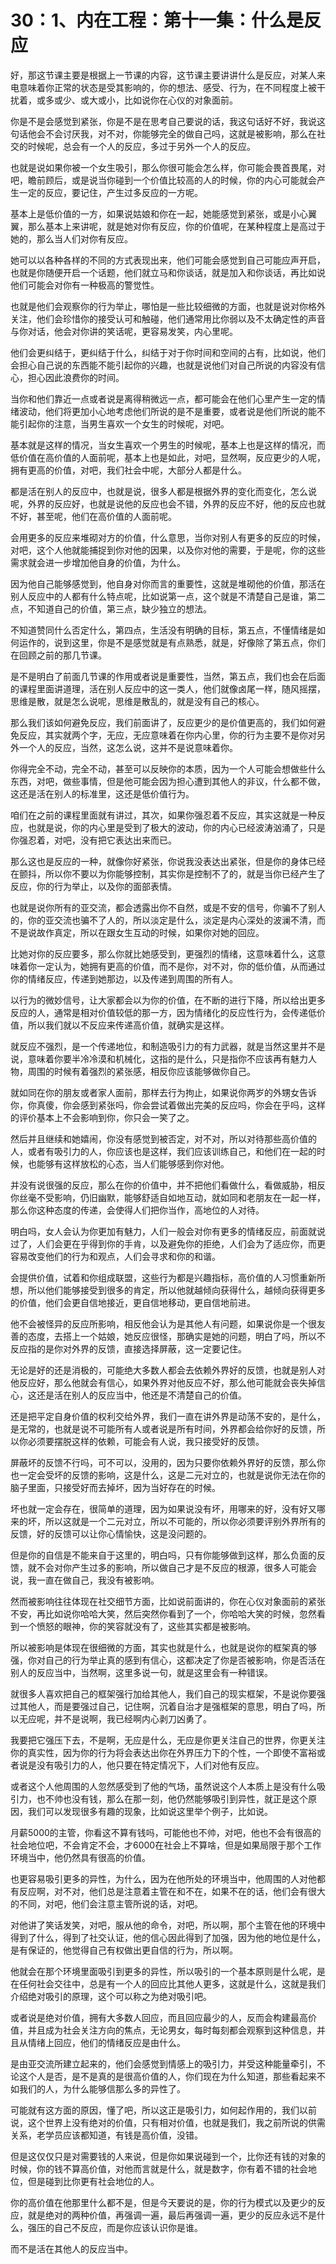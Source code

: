 # 30：1、内在工程：第十一集：什么是反应

好，那这节课主要是根据上一节课的内容，这节课主要讲讲什么是反应，对某人来电意味着你正常的状态是受其影响的，你的想法、感受、行为，在不同程度上被干扰着，或多或少、或大或小，比如说你在心仪的对象面前。

你是不是会感觉到紧张，你是不是在思考自己要说的话，我这句话好不好，我说这句话他会不会讨厌我，对不对，你能够完全的做自己吗，这就是被影响，那么在社交的时候呢，总会有一个人的反应，多过于另外一个人的反应。

也就是说如果你被一个女生吸引，那么你很可能会怎么样，你可能会畏首畏尾，对吧，瞻前顾后，或是说当你碰到一个价值比较高的人的时候，你的内心可能就会产生一定的反应，要记住，产生过多反应的一方呢。

基本上是低价值的一方，如果说姑娘和你在一起，她能感觉到紧张，或是小心翼翼，那么基本上来讲呢，就是她对你有反应，你的价值呢，在某种程度上是高过于她的，那么当人们对你有反应。

她可以以各种各样的不同的方式表现出来，他们可能会感觉到自己可能应声开启，也就是你随便开启一个话题，他们就立马和你谈话，就是加入和你谈话，再比如说他们可能会对你有一种极高的警觉性。

也就是他们会观察你的行为举止，哪怕是一些比较细微的方面，也就是说对你格外关注，他们会珍惜你的接受认可和触碰，他们通常用比你弱以及不太确定性的声音与你对话，他会对你讲的笑话呢，更容易发笑，内心里呢。

他们会更纠结于，更纠结于什么，纠结于对于你时间和空间的占有，比如说，他们会担心自己说的东西能不能引起你的兴趣，也就是说他们对自己所说的内容没有信心，担心因此浪费你的时间。

当你和他们靠近一点或者说是离得稍微远一点，都可能会在他们心里产生一定的情绪波动，他们将更加小心地考虑他们所说的是不是重要，或者说是他们所说的能不能引起你的注意，当男生喜欢一个女生的时候呢，对吧。

基本就是这样的情况，当女生喜欢一个男生的时候呢，基本上也是这样的情况，而低价值在高价值的人面前呢，基本上也是如此，对吧，显然啊，反应更少的人呢，拥有更高的价值，对吧，我们社会中呢，大部分人都是什么。

都是活在别人的反应中，也就是说，很多人都是根据外界的变化而变化，怎么说呢，外界的反应好，也就是说他的反应也会不错，外界的反应不好，他的反应也就不好，甚至呢，他们在高价值的人面前呢。

会用更多的反应来堆砌对方的价值，什么意思，当你对别人有更多的反应的时候，对吧，这个人他就能捕捉到你对他的因果，以及你对他的需要，于是呢，你的这些需求就会进一步增加他自身的价值，为什么。

因为他自己能够感觉到，他自身对你而言的重要性，这就是堆砌他的价值，那活在别人反应中的人都有什么特点呢，比如说第一点，这个就是不清楚自己是谁，第二点，不知道自己的价值，第三点，缺少独立的想法。

不知道赞同什么否定什么，第四点，生活没有明确的目标，第五点，不懂情绪是如何运作的，说到这里，你是不是感觉就是有点熟悉，就是，好像除了第五点，你们在回顾之前的那几节课。

是不是明白了前面几节课的作用或者说是重要性，当然，第五点，我们也会在后面的课程里面讲道理，活在别人反应中的这一类人，他们就像卤尾一样，随风摇摆，思维是散，就是怎么说呢，思维是散乱的，就是没有自己的核心。

那么我们该如何避免反应，我们前面讲了，反应更少的是价值更高的，我们如何避免反应，其实就两个字，无应，无应意味着在你内心里，你的行为主要不是你对另外一个人的反应，当然，这怎么说，这并不是说意味着你。

你得完全不动，完全不动，甚至可以反映你的本质，因为一个人可能会想做些什么东西，对吧，做些事情，但是他可能会因为担心遭到其他人的非议，什么都不做，这还是活在别人的标准里，这还是低价值行为。

咱们在之前的课程里面就有讲过，其次，如果你强忍着不反应，其实这就是一种反应，也就是说，你的内心里是受到了极大的波动，你的内心已经波涛汹涌了，只是你强忍着，对吧，没有把它表达出来而已。

那么这也是反应的一种，就像你好紧张，你说我没表达出紧张，但是你的身体已经在颤抖，所以你不要以为你能够控制，其实你是控制不了的，就是当你已经产生了反应，你的行为举止，以及你的面部表情。

也就是说你所有的亚交流，都会透露出你不自然，或是不安的信号，你骗不了别人的，你的亚交流也骗不了人的，所以淡定是什么，淡定是内心深处的波澜不清，而不是说故作真定，所以在跟女生互动的时候，如果你对她的回应。

比她对你的反应要多，那么你就比她感受到，更强烈的情绪，这意味着什么，这意味着你一定认为，她拥有更高的价值，而不是你，对不对，你的低价值，从而通过你的情绪反应，传递到她那边，以及传递到周围的所有人。

以行为的微妙信号，让大家都会以为你的价值，在不断的进行下降，所以给出更多反应的人，通常是相对价值较低的那一方，因为情绪化的反应性行为，会传递低价值，所以我们就以不反应来传递高价值，就确实是这样。

就反应不强烈，是一个传递地位，和制造吸引力的有力武器，就是当然这里并不是说，意味着你要半冷冷漠和机械化，这指的是什么，只是指你不应该再有魅力人物，周围的时候有着强烈的紧张感，相反你应该能够做你自己。

就如同在你的朋友或者家人面前，那样去行为拘止，如果说你两岁的外甥女告诉你，你真傻，你会感到紧张吗，你会尝试着做出完美的反应吗，你会在乎吗，这样的评价基本上不会影响到你，你只会一笑了之。

然后并且继续和她嬉闹，你没有感觉到被否定，对不对，所以对待那些高价值的人，或者有吸引力的人，你应该也是这样，我们应该训练自己，和他们在一起的时候，也能够有这样放松的心态，当人们能够感到你对他。

并没有说很强的反应，那么在你的价值中，并不把他们看做什么，看做威胁，相反你丝毫不受影响，仍旧幽默，能够舒适自如地互动，就如同和老朋友在一起一样，那么你这种态度的传递，会使得人们把你当作，高地位的人对待。

明白吗，女人会认为你更加有魅力，人们一般会对你有更多的情绪反应，前面就说过了，人们会更在乎得到你的手肯，以及避免你的拒绝，人们会为了适应你，而更容易改变他们的行为和观点，人们会寻求和你的和谐。

会提供价值，试着和你组成联盟，这些行为都是兴趣指标，高价值的人习惯重新所想，所以他们能够接受到很多的肯定，所以他就越倾向获得什么，越倾向获得更多的价值，他们会更自信地接近，更自信地移动，更自信地前进。

他不会被怪异的反应所影响，相反他会认为是其他人有问题，如果说你是一个很友善的态度，去搭上一个姑娘，她反应很怪，那确实是她的问题，明白了吗，所以不反应指的是你对外界的反馈，直接选择屏蔽，这一定要记住。

无论是好的还是消极的，可能绝大多数人都会去依赖外界好的反馈，也就是别人对他反应好，那么他就会有信心，如果外界对他反应不好，那么他可能就会丧失掉信心，这还是活在别人的反应当中，他还是不清楚自己的价值。

还是把平定自身价值的权利交给外界，我们一直在讲外界是动荡不安的，是什么，是无常的，也就是说不可能所有人或者说是所有时间，外界都会给你好的反馈，所以你必须要摆脱这样的依赖，可能会有人说，我只接受好的反馈。

屏蔽坏的反馈不行吗，可不可以，没用的，因为只要你依赖外界好的反馈，那么你也一定会受坏的反馈的影响，这是什么，这是二元对立的，也就是说你无法在你的脑子里面，只接受好而去掉坏，因为当好存在的时候。

坏也就一定会存在，很简单的道理，因为如果说没有坏，用哪来的好，没有好又哪来的坏，所以这就是一个二元对立，所以不可能的，所以你必须要评别外界所有的反馈，好的反馈可以让你心情愉快，这是没问题的。

但是你的自信是不能来自于这里的，明白吗，只有你能够做到这样，那么负面的反馈，就不会对你产生过多的影响，所以做自己才是不反应的根源，很多人可能会说，我一直在做自己，我没有被影响。

然而被影响往往体现在社交细节方面，比如说前面讲的，你在心仪对象面前的紧张不安，再比如说你哈哈大笑，然后突然你看到了一个，你哈哈大笑的时候，忽然看到一个愤怒的眼神，你的笑容就没有了，这些其实都是被影响。

所以被影响是体现在很细微的方面，其实也就是什么，也就是说你的框架真的够强，你对自己的行为举止真的感到有信心，这都决定了你是否被影响，你是否活在别人的反应当中，当然啊，这里多说一句，就是这里会有一种错误。

就很多人喜欢把自己的框架强行加给其他人，我们自己的现实框架，不是说你要强过其他人，而是要强过自己，记住啊，沉着自治才是强框架的意思，明白了吗，所以无应呢，并不是说啊，我已经啊内心剥刀凶勇了。

我要把它强压下去，不是啊，无应是什么，无应是你更关注自己的世界，你更关注你的真实性，因为你的行为将会表达出你在外界压力下的个性，一个即使不富裕或者说是没有吸引力的人，他只要在特定情况下，人们对他有反应。

或者这个人他周围的人忽然感受到了他的气场，虽然说这个人本质上是没有什么吸引力，也不帅也没有钱，那么在那一刻，他仍然能够吸引到异性，就正是这个原因，我们可以发现很多有趣的现象，比如说这里举个例子，比如说。

月薪5000的主管，你看这不算有钱吗，可能他也不帅，对吧，他也不会有很高的社会地位吧，不会肯定不会，才6000在社会上不算啥，但是如果局限于那个工作环境当中，他仍然具有很高的价值。

也更容易吸引更多的异性，为什么，因为在他所处的环境当中，他周围的人对他都有反应啊，对不对，他们总是注意着主管在和不在，如果不在的话，他们会有很大的不同，对吧，他们会注意主管所说的话，对吧。

对他讲了笑话发笑，对吧，服从他的命令，对吧，所以啊，那个主管在他的环境中得到了什么，得到了社交认证，他的信心因此得到了加强，因为他的地位是什么，是有保证的，他觉得自己有权做出更自信的行为，所以啊。

他就会在那个环境里面吸引到更多的异性，所以吸引的一个基本原则是什么呢，是在任何社会交往中，总是有一个人的回应比其他人更多，这就是什么，这就是我们介绍绝对吸引的原理，这个可以称之为绝对吸引吧。

或者说是绝对价值，拥有大多数人回应，而且回应最少的人，反而会构建最高价值，并且成为社会关注方向的焦点，无论男女，每时每刻都会观察到这种信息，并且从情绪上回应，他们的情绪反应是由什么。

是由亚交流所建立起来的，他们会感觉到情感上的吸引力，并受这种能量牵引，不论这个人是否，是不是真的是很高价值的人，你们现在为什么知道，那些看起来不如我们的人，为什么能够信那么多的异性了。

可能就有这方面的原因，懂了吧，所以这正是吸引力，如何起作用的，我们以前说，这个世界上没有绝对的价值，只有相对价值，也就是我们，我之前所说的供需关系，老学员应该都知道，有钱是高价值，没错。

但是这仅仅只是对需要钱的人来说，但是你如果说碰到一个，比你还有钱的对象的时候，你的钱不算高价值，对他而言就是什么，就是数字，你有着不错的社会地位，但是碰到比你更有社会地位的人。

你的高价值在他那里什么都不是，但是今天要说的是，你的行为模式以及更少的反应，就是绝对的两种价值，再强调一遍，最后再强调一遍，更少的反应永远不是什么，强压的自己不反应，而是你应该认识你是谁。

而不是活在其他人的反应当中。